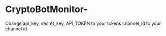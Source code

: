 # CryptoBotMonitor-
Change api_key, secret_key, API_TOKEN to your tokens
channel_id to your channel id

